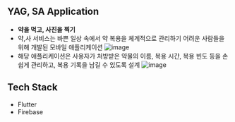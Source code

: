 ## YAG, SA Application

- **약을 먹고, 사진을 찍기**
- 약,사 서비스는 바쁜 일상 속에서 약 복용을 체계적으로 관리하기 어려운 사람들을 위해 개발된 모바일 애플리케이션
![image](https://github.com/user-attachments/assets/9a2bacfb-0064-4c8e-bab0-880613ba0b84)
- 해당 애플리케이션은 사용자가 처방받은 약물의 이름, 복용 시간, 복용 빈도 등을 손쉽게 관리하고, 복용 기록을 남길 수 있도록 설계
![image](https://github.com/user-attachments/assets/b6dd3888-da33-4b44-bf46-fb13589b0047)

## Tech Stack

- Flutter
- Firebase
